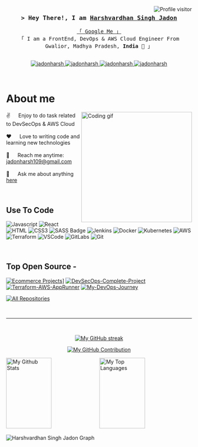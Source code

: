 <a href="https://komarev.com/ghpvc/?username=jadonharsh109">
  <img align="right" src="https://komarev.com/ghpvc/?username=jadonharsh109&label=Visitors&color=0e75b6&style=flat" alt="Profile visitor" />
</a>

<!-- Intro  -->
<h3 align="center">
        <samp>&gt; Hey There!, I am
                <b><a target="_blank" href="https://jadonharsh.xyz">Harshvardhan Singh Jadon</a></b>
        </samp>
</h3>


<p align="center"> 
  <samp>
    <a href="https://www.google.com/search?q=jadonharsh">「 Google Me 」</a>
    <br>
    「 I am a FrontEnd, DevOps & AWS Cloud Engineer From Gwalior, Madhya Pradesh, <b>India 🚩</b> 」
    <br>
    <br>
  </samp>
</p>

<p align="center">
 <a href="https://jadonharsh.xyz" target="blank">
  <img src="https://img.shields.io/badge/Website-DC143C?style=for-the-badge&logo=medium&logoColor=white" alt="jadonharsh" />
 </a>
 <a href="https://linkedin.com/in/jadonharsh" target="_blank">
  <img src="https://img.shields.io/badge/LinkedIn-0077B5?style=for-the-badge&logo=linkedin&logoColor=white" alt="jadonharsh"/>
 </a>
 <a href="https://discord.com/users/719570015099289701" target="_blank">
  <img src="https://img.shields.io/badge/Discord-333?style=for-the-badge&logo=discord&logoColor=white" alt="jadonharsh" />
 </a>
 <a href="https://www.instagram.com/jadonharsh_/" target="_blank">
  <img src="https://img.shields.io/badge/Instagram-d62976?style=for-the-badge&logo=instagram&logoColor=white" alt="jadonharsh" />
 </a> 
</p>
<br />

<!-- About Section -->
 # About me
 
<p>
 <img align="right" width="300" src="https://cdn.dribbble.com/users/926537/screenshots/4502902/media/9fc49552a70631c92135e89ec16df1dd.gif" alt="Coding gif" />
  
 ✌️ &emsp; Enjoy to do task related to DevSecOps & AWS Cloud <br/><br/>
 ❤️ &emsp; Love to writing code and learning new technologies<br/><br/>
 📧 &emsp; Reach me anytime: jadonharsh109@gmail.com<br/><br/>
 💬 &emsp; Ask me about anything [here](https://github.com/jadonharsh109/jadonharsh109/issues)

</p>
<br/>

## Use To Code

![Javascript](https://img.shields.io/badge/Javascript-FFFFFF?style=for-the-badge&logo=javascript&logoColor=Black)
![React](https://img.shields.io/badge/-React-FFFFFF?style=for-the-badge&logo=react&logoColor=Black)
![HTML](https://img.shields.io/badge/HTML5-FFFFFF?style=for-the-badge&logo=html5&logoColor=Black)
![CSS3](https://img.shields.io/badge/CSS3-FFFFFF?style=for-the-badge&logo=css3&logoColor=Black)
![SASS Badge](https://img.shields.io/badge/Sass-FFFFFF?style=for-the-badge&logo=sass&logoColor=Black)
![Jenkins](https://img.shields.io/badge/jenkins-FFFFFF?style=for-the-badge&logo=jenkins&logoColor=Black)
![Docker](https://img.shields.io/badge/docker-FFFFFF?style=for-the-badge&logo=docker&logoColor=Black)
![Kubernetes](https://img.shields.io/badge/kubernetes-FFFFFF?style=for-the-badge&logo=kubernetes&logoColor=Black)
![AWS](https://img.shields.io/badge/aws-FFFFFF?style=for-the-badge&logo=aws&logoColor=Black)
![Terraform](https://img.shields.io/badge/Terraform-FFFFFF?style=for-the-badge&logo=Terraform&logoColor=Black)
![VSCode](https://img.shields.io/badge/Visual_Studio-FFFFFF?style=for-the-badge&logo=visual%20studio&logoColor=Black)
![GitLabs](https://img.shields.io/badge/gitlab-FFFFFF?style=for-the-badge&logo=gitlab&logoColor=Black)
![Git](https://img.shields.io/badge/Git-FFFFFF?style=for-the-badge&logo=git&logoColor=Black)

<br/>

## Top Open Source -
[![Ecommerce Projects](https://github-readme-stats.vercel.app/api/pin/?username=jadonharsh109&repo=react-ecommerce-app&border_color=7F3FBF&bg_color=0D1117&title_color=C9D1D9&text_color=8B949E&icon_color=7F3FBF)](https://github.com/jadonharsh109/react-ecommerce-app)]
[![DevSecOps-Complete-Project](https://github-readme-stats.vercel.app/api/pin/?username=jadonharsh109&repo=DevSecOps-Complete-Project&border_color=7F3FBF&bg_color=0D1117&title_color=C9D1D9&text_color=8B949E&icon_color=7F3FBF)](https://github.com/jadonharsh109/DevSecOps-Complete-Project)
[![Terraform-AWS-AppRunner](https://github-readme-stats.vercel.app/api/pin/?username=jadonharsh109&repo=Terraform-AWS-AppRunner&border_color=7F3FBF&bg_color=0D1117&title_color=C9D1D9&text_color=8B949E&icon_color=7F3FBF)](https://github.com/jadonharsh109/Terraform-AWS-AppRunner)
[![My-DevOps-Journey](https://github-readme-stats.vercel.app/api/pin/?username=jadonharsh109&repo=My-DevOps-Journey&border_color=7F3FBF&bg_color=0D1117&title_color=C9D1D9&text_color=8B949E&icon_color=7F3FBF)](https://github.com/jadonharsh109/My-DevOps-Journey)

<p align="left">
  <a href="https://github.com/jadonharsh109?tab=repositories" target="_blank"><img alt="All Repositories" title="All Repositories" src="https://img.shields.io/badge/-All%20Repos-2962FF?style=for-the-badge&logo=koding&logoColor=white"/></a>
</p>

<br/>
<hr/>
<br/>

<p align="center">
  <a href="https://github.com/jadonharsh109">
    <img src="https://github-readme-streak-stats.herokuapp.com/?user=jadonharsh109&theme=radical&border=7F3FBF&background=0D1117" alt="My GitHub streak"/>
  </a>
</p>

<p align="center">
  <a href="https://github.com/alsiam">
    <img src="https://github-profile-summary-cards.vercel.app/api/cards/profile-details?username=jadonharsh109&theme=radical" alt="My GitHub Contribution"/>
  </a>
</p>

<a> 
    <a href="https://github.com/jadonharsh109"><img alt="My Github Stats" src="https://denvercoder1-github-readme-stats.vercel.app/api?username=jadonharsh109&show_icons=true&count_private=true&theme=react&border_color=7F3FBF&bg_color=0D1117&title_color=F85D7F&icon_color=F8D866" height="192px" width="49.5%"/></a>
  <a href="https://github.com/jadonharsh109"><img alt="My Top Languages" src="https://denvercoder1-github-readme-stats.vercel.app/api/top-langs/?username=jadonharsh109&langs_count=8&layout=compact&theme=react&border_color=7F3FBF&bg_color=0D1117&title_color=F85D7F&icon_color=F8D866" height="192px" width="49.5%"/></a>
  <br/>
</a>


![Harshvardhan Singh Jadon Graph](https://github-readme-activity-graph.vercel.app/graph?username=jadonharsh109&custom_title=GitHub%20Activity%20Graph&bg_color=0D1117&color=7F3FBF&line=7F3FBF&point=7F3FBF&area_color=FFFFFF&title_color=FFFFFF&area=true)


